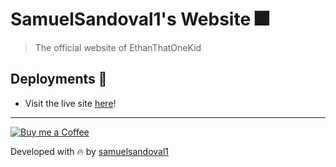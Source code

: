 # SamuelSandoval1's Website 🎆
> The official website of EthanThatOneKid

## Deployments 🚀
* Visit the live site [here][site]!
---

[![Buy me a Coffee](https://img.shields.io/badge/buy%20me%20a-coffee-%23FF813F)][bmac]

Developed with 🔥 by [samuelsandoval1][site]

[site]: http://samuelsandoval.me/
[bmac]: http://buymeacoff.ee/samuelsandoval
